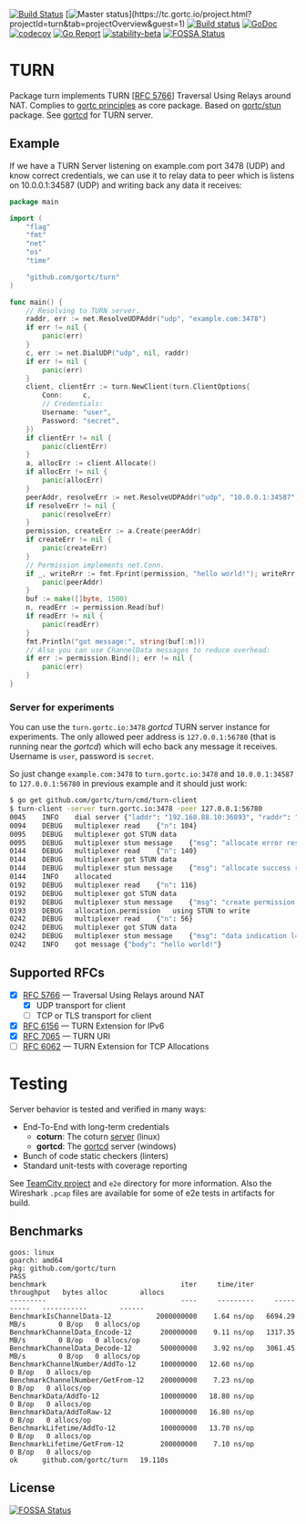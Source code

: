 [![Build Status](https://travis-ci.com/gortc/turn.svg?branch=master)](https://travis-ci.com/gortc/turn)
[![Master status](https://tc.gortc.io/app/rest/builds/buildType:(id:stun_MasterStatus)/statusIcon.svg)](https://tc.gortc.io/project.html?projectId=turn&tab=projectOverview&guest=1)
[![Build status](https://ci.appveyor.com/api/projects/status/bodd3l5hgu1agxpf/branch/master?svg=true)](https://ci.appveyor.com/project/ernado/turn-gvuk2/branch/master)
[![GoDoc](https://godoc.org/github.com/gortc/turn?status.svg)](http://godoc.org/github.com/gortc/turn)
[![codecov](https://codecov.io/gh/gortc/turn/branch/master/graph/badge.svg)](https://codecov.io/gh/gortc/turn)
[![Go Report](https://goreportcard.com/badge/github.com/gortc/turn)](http://goreportcard.com/report/gortc/turn)
[![stability-beta](https://img.shields.io/badge/stability-beta-33bbff.svg)](https://github.com/mkenney/software-guides/blob/master/STABILITY-BADGES.md#beta)
[![FOSSA Status](https://app.fossa.io/api/projects/git%2Bgithub.com%2Fgortc%2Fturn.svg?type=shield)](https://app.fossa.io/projects/git%2Bgithub.com%2Fgortc%2Fturn?ref=badge_shield)

# TURN

Package turn implements TURN [[RFC 5766](https://tools.ietf.org/html/rfc5766)] Traversal Using Relays around NAT.
Complies to [gortc principles](https://gortc.io/#principles) as core package.
Based on [gortc/stun](https://github.com/gortc/stun) package.
See [gortcd](https://github.com/gortc/gortcd) for TURN server.

## Example
If we have a TURN Server listening on example.com port 3478 (UDP) and
know correct credentials, we can use it to relay data to peer which
is listens on 10.0.0.1:34587 (UDP) and writing back any data it receives:
```go
package main

import (
	"flag"
	"fmt"
	"net"
	"os"
	"time"

	"github.com/gortc/turn"
)

func main() {
	// Resolving to TURN server.
	raddr, err := net.ResolveUDPAddr("udp", "example.com:3478")
	if err != nil {
		panic(err)
	}
	c, err := net.DialUDP("udp", nil, raddr)
	if err != nil {
		panic(err)
	}
	client, clientErr := turn.NewClient(turn.ClientOptions{
		Conn:     c,
		// Credentials:
		Username: "user",
		Password: "secret",
	})
	if clientErr != nil {
		panic(clientErr)
	}
	a, allocErr := client.Allocate()
	if allocErr != nil {
		panic(allocErr)
	}
	peerAddr, resolveErr := net.ResolveUDPAddr("udp", "10.0.0.1:34587")
	if resolveErr != nil {
		panic(resolveErr)
	}
	permission, createErr := a.Create(peerAddr)
	if createErr != nil {
		panic(createErr)
	}
	// Permission implements net.Conn.
	if _, writeRrr := fmt.Fprint(permission, "hello world!"); writeRrr != nil {
		panic(peerAddr)
	}
	buf := make([]byte, 1500)
	n, readErr := permission.Read(buf)
	if readErr != nil {
		panic(readErr)
	}
	fmt.Println("got message:", string(buf[:n]))
	// Also you can use ChannelData messages to reduce overhead:
	if err := permission.Bind(); err != nil {
		panic(err)
	}
}
```
### Server for experiments
You can use the `turn.gortc.io:3478` *gortcd* TURN server instance for experiments.
The only allowed peer address is `127.0.0.1:56780` (that is running near the *gortcd*)
which will echo back any message it receives. Username is `user`, password is `secret`.

So just change `example.com:3478` to `turn.gortc.io:3478` and `10.0.0.1:34587` to `127.0.0.1:56780`
in previous example and it should just work:
```bash
$ go get github.com/gortc/turn/cmd/turn-client
$ turn-client -server turn.gortc.io:3478 -peer 127.0.0.1:56780
0045	INFO	dial server	{"laddr": "192.168.88.10:36893", "raddr": "159.69.47.227:3478"}
0094	DEBUG	multiplexer	read	{"n": 104}
0095	DEBUG	multiplexer	got STUN data
0095	DEBUG	multiplexer	stun message	{"msg": "allocate error response l=84 attrs=5 id=PcPWfgQhiNnc7HR9"}
0144	DEBUG	multiplexer	read	{"n": 140}
0144	DEBUG	multiplexer	got STUN data
0144	DEBUG	multiplexer	stun message	{"msg": "allocate success response l=120 attrs=8 id=HNMg9zYhvO3D4wp8"}
0144	INFO	allocated
0192	DEBUG	multiplexer	read	{"n": 116}
0192	DEBUG	multiplexer	got STUN data
0192	DEBUG	multiplexer	stun message	{"msg": "create permission success response l=96 attrs=6 id=NVfoJXcKV8VaHpvK"}
0193	DEBUG	allocation.permission	using STUN to write
0242	DEBUG	multiplexer	read	{"n": 56}
0242	DEBUG	multiplexer	got STUN data
0242	DEBUG	multiplexer	stun message	{"msg": "data indication l=36 attrs=3 id=RoZvzIOY3/NG9GkT"}
0242	INFO	got message	{"body": "hello world!"}
```

## Supported RFCs

- [x] [RFC 5766](https://tools.ietf.org/html/rfc5766) — Traversal Using Relays around NAT
    - [x] UDP transport for client
    - [ ] TCP or TLS transport for client
- [x] [RFC 6156](https://tools.ietf.org/html/rfc6156) — TURN Extension for IPv6
- [x] [RFC 7065](https://tools.ietf.org/html/rfc7065) — TURN URI
- [ ] [RFC 6062](https://tools.ietf.org/html/rfc6062) — TURN Extension for TCP Allocations

# Testing
Server behavior is tested and verified in many ways:
  * End-To-End with long-term credentials
    * **coturn**: The coturn [server](https://github.com/coturn/coturn/wiki/turnserver) (linux)
    * **gortcd**: The [gortcd](https://github.com/gortc/gortcd) server (windows)
  * Bunch of code static checkers (linters)
  * Standard unit-tests with coverage reporting

See [TeamCity project](https://tc.gortc.io/project.html?projectId=turn&guest=1) and `e2e` directory
for more information. Also the Wireshark `.pcap` files are available for some of e2e tests in
artifacts for build.

## Benchmarks

```
goos: linux
goarch: amd64
pkg: github.com/gortc/turn
PASS
benchmark                                 iter     time/iter     throughput   bytes alloc        allocs
---------                                 ----     ---------     ----------   -----------        ------
BenchmarkIsChannelData-12           2000000000    1.64 ns/op   6694.29 MB/s        0 B/op   0 allocs/op
BenchmarkChannelData_Encode-12       200000000    9.11 ns/op   1317.35 MB/s        0 B/op   0 allocs/op
BenchmarkChannelData_Decode-12       500000000    3.92 ns/op   3061.45 MB/s        0 B/op   0 allocs/op
BenchmarkChannelNumber/AddTo-12      100000000   12.60 ns/op                       0 B/op   0 allocs/op
BenchmarkChannelNumber/GetFrom-12    200000000    7.23 ns/op                       0 B/op   0 allocs/op
BenchmarkData/AddTo-12               100000000   18.80 ns/op                       0 B/op   0 allocs/op
BenchmarkData/AddToRaw-12            100000000   16.80 ns/op                       0 B/op   0 allocs/op
BenchmarkLifetime/AddTo-12           100000000   13.70 ns/op                       0 B/op   0 allocs/op
BenchmarkLifetime/GetFrom-12         200000000    7.10 ns/op                       0 B/op   0 allocs/op
ok  	github.com/gortc/turn	19.110s
```

## License
[![FOSSA Status](https://app.fossa.io/api/projects/git%2Bgithub.com%2Fgortc%2Fturn.svg?type=large)](https://app.fossa.io/projects/git%2Bgithub.com%2Fgortc%2Fturn?ref=badge_large)